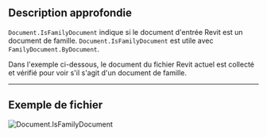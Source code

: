 ## Description approfondie
`Document.IsFamilyDocument` indique si le document d'entrée Revit est un document de famille. `Document.IsFamilyDocument` est utile avec `FamilyDocument.ByDocument`.

Dans l'exemple ci-dessous, le document du fichier Revit actuel est collecté et vérifié pour voir s'il s'agit d'un document de famille.
___
## Exemple de fichier

![Document.IsFamilyDocument](./Revit.Application.Document.IsFamilyDocument_img.jpg)

